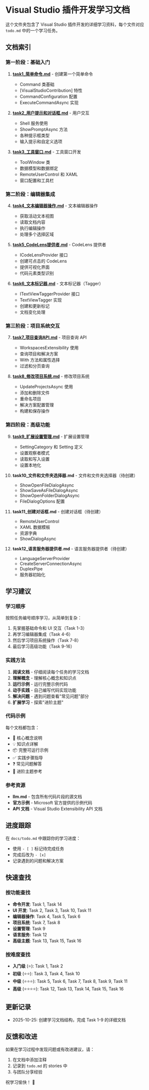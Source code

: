 # Visual Studio 插件开发学习文档

这个文件夹包含了 Visual Studio 插件开发的详细学习资料，每个文件对应 `todo.md` 中的一个学习任务。

## 文档索引

### 第一阶段：基础入门

1. **[task1_简单命令.md](task1_简单命令.md)** - 创建第一个简单命令
   - Command 类基础
   - [VisualStudioContribution] 特性
   - CommandConfiguration 配置
   - ExecuteCommandAsync 实现

2. **[task2_用户提示和对话框.md](task2_用户提示和对话框.md)** - 用户交互
   - Shell 服务使用
   - ShowPromptAsync 方法
   - 各种提示框类型
   - 输入提示和自定义选项

3. **[task3_工具窗口.md](task3_工具窗口.md)** - 工具窗口开发
   - ToolWindow 类
   - 数据模型和数据绑定
   - RemoteUserControl 和 XAML
   - 窗口配置和工具栏

### 第二阶段：编辑器集成

4. **[task4_文本编辑器操作.md](task4_文本编辑器操作.md)** - 文本编辑器操作
   - 获取活动文本视图
   - 读取文档内容
   - 执行编辑操作
   - 处理多个选择区域

5. **[task5_CodeLens提供者.md](task5_CodeLens提供者.md)** - CodeLens 提供者
   - ICodeLensProvider 接口
   - 创建可点击的 CodeLens
   - 提供可视化界面
   - 代码元素类型识别

6. **[task6_文本标记器.md](task6_文本标记器.md)** - 文本标记器（Tagger）
   - ITextViewTaggerProvider 接口
   - TextViewTagger 实现
   - 创建和更新标记
   - 文档变化处理

### 第三阶段：项目系统交互

7. **[task7_项目查询API.md](task7_项目查询API.md)** - 项目查询 API
   - WorkspacesExtensibility 使用
   - 查询项目和解决方案
   - With 方法和属性选择
   - 过滤和分页查询

8. **[task8_修改项目系统.md](task8_修改项目系统.md)** - 修改项目系统
   - UpdateProjectsAsync 使用
   - 添加和删除文件
   - 重命名项目
   - 解决方案配置管理
   - 构建和保存操作

### 第四阶段：高级功能

9. **[task9_扩展设置管理.md](task9_扩展设置管理.md)** - 扩展设置管理
   - SettingCategory 和 Setting 定义
   - 设置观察者模式
   - 读取和写入设置
   - 设置本地化

10. **task10_文件和文件夹选择器.md** - 文件和文件夹选择器（待创建）
    - ShowOpenFileDialogAsync
    - ShowSaveAsFileDialogAsync
    - ShowOpenFolderDialogAsync
    - FileDialogOptions 配置

11. **task11_创建对话框.md** - 创建对话框（待创建）
    - RemoteUserControl
    - XAML 数据模板
    - 资源字典
    - ShowDialogAsync

12. **task12_语言服务器提供者.md** - 语言服务器提供者（待创建）
    - LanguageServerProvider
    - CreateServerConnectionAsync
    - DuplexPipe
    - 服务器初始化

## 学习建议

### 学习顺序

按照任务编号顺序学习，从简单到复杂：
1. 先掌握基础命令和 UI 交互（Task 1-3）
2. 再学习编辑器集成（Task 4-6）
3. 然后学习项目系统操作（Task 7-8）
4. 最后学习高级功能（Task 9-16）

### 实践方法

1. **阅读文档** - 仔细阅读每个任务的学习文档
2. **理解概念** - 理解核心概念和知识点
3. **运行示例** - 运行完整示例代码
4. **动手实践** - 自己编写代码实现功能
5. **解决问题** - 遇到问题查看"常见问题"部分
6. **扩展学习** - 探索"进阶主题"

### 代码示例

每个文档都包含：
- 📝 核心概念说明
- 💡 知识点详解
- 📦 完整可运行示例
- ✅ 实践步骤指导
- ❓ 常见问题解答
- 🚀 进阶主题参考

### 参考资源

- **llm.md** - 包含所有代码片段的源文档
- **官方示例** - Microsoft 官方提供的示例代码
- **API 文档** - Visual Studio Extensibility API 文档

## 进度跟踪

在 `docs/todo.md` 中跟踪你的学习进度：
- 使用 `- [ ]` 标记待完成任务
- 完成后改为 `- [x]`
- 记录遇到的问题和解决方案

## 快速查找

### 按功能查找

- **命令开发**: Task 1, Task 14
- **UI 开发**: Task 2, Task 3, Task 10, Task 11
- **编辑器操作**: Task 4, Task 5, Task 6
- **项目系统**: Task 7, Task 8
- **设置管理**: Task 9
- **语言服务**: Task 12
- **高级主题**: Task 13, Task 15, Task 16

### 按难度查找

- **入门级** (⭐): Task 1, Task 2
- **初级** (⭐⭐): Task 3, Task 4, Task 10
- **中级** (⭐⭐⭐): Task 5, Task 6, Task 7, Task 8, Task 9, Task 11
- **高级** (⭐⭐⭐⭐): Task 12, Task 13, Task 14, Task 15, Task 16

## 更新记录

- 2025-10-25: 创建学习文档结构，完成 Task 1-9 的详细文档

## 反馈和改进

如果在学习过程中发现问题或有改进建议，请：
1. 在文档中添加注释
2. 记录到 `todo.md` 的 stories 中
3. 与团队分享经验

祝学习愉快！ 🎉
